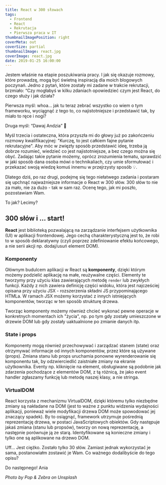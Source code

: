 ```yaml
---
title: React w 300 słowach
tags:
  - Frontend
  - React
  - Rekrutacja
  - Pierwsza praca w IT
thumbnailImagePosition: right
coverMeta: out
coverSize: partial
thumbnailImage: react.jpg
coverImage: react.jpg
date: 2019-01-25 16:00:00
---
```


Jestem właśnie na etapie poszukiwania pracy. I jak się okazuje rozmowy, które prowadzę, mogą być świetną inspiracją dla moich blogowych poczynań. Jedno z pytań, które zostały mi zadane w trakcie rekrutacji, brzmiało: “Czy mogłabyś w kilku zdaniach opowiedzieć czym jest React, do czego służy i jak działa?

<!-- more -->

Pierwsza myśl: whoa... jak tu teraz zebrać wszystko co wiem o tym frameworku, wyciągnąć z tego to, co najistotniejsze i przedstawić tak, by miało to ręce i nogi?

Druga myśl: “Dawaj Andzia” 💪

Myśl trzecia i ostateczna, która przyszła mi do głowy już po zakończeniu rozmowy kwalifikacyjnej: "Kurczę, to jest całkiem fajne pytanie rekrutacyjne". Aby móc w zwięzły sposób przedstawić ideę, trzeba ją dobrze rozumieć, wiedzieć co jest najistotniejsze, a bez czego można się obyć. Zadając takie pytanie możemy, oprócz zrozumienia tematu, sprawdzić w jaki sposób dana osoba mówi o technikaliach, czy umie sformułować i przekazać swoją wiedzę komuś innemu w przejrzysty sposób 💡.

Dlatego dziś, po raz drugi, podejmę się tego niełatwego zadania i postaram się upchnąć najważniejsze informacje o React w 300 słów. 300 słów to nie za mało, nie za dużo - tak w sam raz. Ocenę tego, jak mi poszło, pozostawiam Wam.

To jak? Lecimy?

## 300 słów i ... start!

**React** jest biblioteką pozwalającą na zarządzanie interfejsem użytkownika (UI) w aplikacji frontendowej. Jego cechą charakterystyczną jest to, że robi to w sposób deklaratywny (czyli poprzez zdefiniowanie efektu końcowego, a nie serii akcji np. dodaj/usuń element DOM).

### Komponenty

Głównym budulcem aplikacji w React są **komponenty**, dzięki którym możemy podzielić aplikację na małe, reużywalne części. Elementy te tworzymy przy użyciu klas zawierających metodę `render` lub zwykłych funkcji. Każdy z nich zawiera definicję części widoku, która jest najcześciej opisana przy użyciu JSX - rozszerzenia składni JS przypominającego HTMLa. W ramach JSX możemy korzystać z innych istniejących komponentów, tworząc w ten sposób strukturę drzewa.

Tworząc komponenty możemy również chcieć wykonać pewne operacje w konkretnych momentach ich "życia", np.&nbsp;po tym gdy zostały umieszczone w drzewie DOM lub gdy zostały uaktualnione po zmianie danych itp.

### State i props

Komponenty mogą również przechowywać i zarządzać stanem (state) oraz otrzymywać informacje od innych komponentów, przez które są używane (props). Zmiana stanu lub props uruchamia ponowne wyrenderowanie się komponentu tak, by odzwierciedlić zaistniałe zmiany na ekranie użytkownika. Eventy np.&nbsp;kliknięcie na element, obsługiwane są podobnie jak zdarzenia pochodzące z elementów DOM, z tą różnicą, że jako event handler zgłaszamy funkcję lub metodę naszej klasy, a nie stringa.

### VirtualDOM

React korzysta z mechanizmu VirtualDOM, dzięki któremu tylko niezbędne zmiany są nakładane na DOM (jest to ważne z&nbsp;punktu widzenia wydajności aplikacji, ponieważ wiele modyfikacji drzewa DOM może spowodować jej znaczący spadek). By to osiągnąć, framework utrzymuje pośrednią reprezentację drzewa, w&nbsp;postaci JavaScriptowych obiektów. Gdy następuje jakaś zmiana (stanu lub propsów), tworzy on nową reprezentację, a następnie porównuje ją ze starą. Identyfikowane są konieczne zmiany i tylko one są aplikowane na drzewo DOM.

Uff... Jest ciężko. Zostało tylko 30 słów. Zamiast jednak wykorzystać je sama, postanowiałm zostawić je Wam.
Co ważnego dodalibyście do tego opisu?

Do następnego!
Ania

_Photo by Pop & Zebra on Unsplash_
